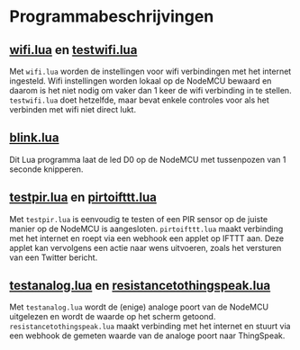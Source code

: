 # Programmabeschrijvingen

## [wifi.lua](wifi.lua) en [testwifi.lua](testwifi.lua)
Met `wifi.lua` worden de instellingen voor wifi verbindingen met het internet ingesteld. Wifi instellingen worden lokaal op de NodeMCU bewaard en daarom is het niet nodig om vaker dan 1 keer de wifi verbinding in te stellen. `testwifi.lua` doet hetzelfde, maar bevat enkele controles voor als het verbinden met wifi niet direct lukt.
## [blink.lua](blink.lua)
Dit Lua programma laat de led D0 op de NodeMCU met tussenpozen van 1 seconde knipperen.
## [testpir.lua](testpir.lua) en [pirtoifttt.lua](pirtoifttt.lua)
Met `testpir.lua` is eenvoudig te testen of een PIR sensor op de juiste manier op de NodeMCU is aangesloten. `pirtoifttt.lua` maakt verbinding met het internet en roept via een webhook een applet op IFTTT aan. Deze applet kan vervolgens een actie naar wens uitvoeren, zoals het versturen van een Twitter bericht.
## [testanalog.lua](testanalog.lua) en [resistancetothingspeak.lua](resistancetothingspeak.lua)
Met `testanalog.lua` wordt de (enige) analoge poort van de NodeMCU uitgelezen en wordt de waarde op het scherm getoond. `resistancetothingspeak.lua` maakt verbinding met het internet en stuurt via een webhook de gemeten waarde van de analoge poort naar ThingSpeak.
